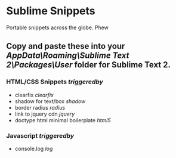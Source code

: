 # Sublime Snippets
Portable snippets across the globe. Phew

## Copy and paste these into your _AppData\Roaming\Sublime Text 2\Packages\User_ folder for Sublime Text 2.

### HTML/CSS Snippets _triggeredby_
- clearfix _clearfix_
- shadow for text/box _shadow_
- border radius _radius_
- link to jquery cdn _jquery_
- doctype html minimal boilerplate _html5_

### Javascript _triggeredby_
- console.log _log_
